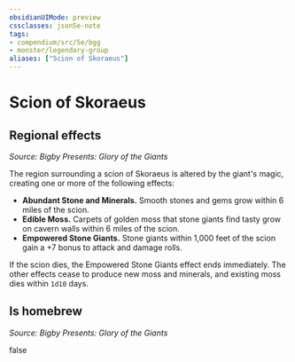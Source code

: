 ```yaml
---
obsidianUIMode: preview
cssclasses: json5e-note
tags:
- compendium/src/5e/bgg
- monster/legendary-group
aliases: ["Scion of Skoraeus"]
---
```

# Scion of Skoraeus

## Regional effects
_Source: Bigby Presents: Glory of the Giants_

The region surrounding a scion of Skoraeus is altered by the giant's magic, creating one or more of the following effects:

- **Abundant Stone and Minerals.** Smooth stones and gems grow within 6 miles of the scion.  
- **Edible Moss.** Carpets of golden moss that stone giants find tasty grow on cavern walls within 6 miles of the scion.  
- **Empowered Stone Giants.** Stone giants within 1,000 feet of the scion gain a +7 bonus to attack and damage rolls.  

If the scion dies, the Empowered Stone Giants effect ends immediately. The other effects cease to produce new moss and minerals, and existing moss dies within `1d10` days.

## Is homebrew
_Source: Bigby Presents: Glory of the Giants_

false